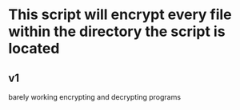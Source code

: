 # This script will encrypt every file within the directory the script is located

## v1
barely working encrypting and decrypting programs
